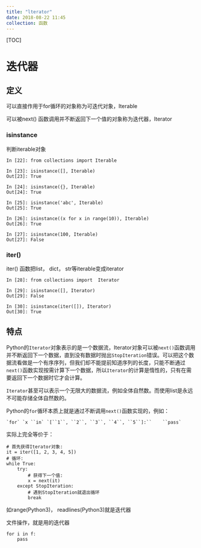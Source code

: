 ```yaml
---
title: "lterator"
date: 2018-08-22 11:45
collection: 函数
---
```


[TOC]

# 迭代器



## 定义

可以直接作用于for循环的对象称为可迭代对象，Iterable

可以被next() 函数调用并不断返回下一个值的对象称为迭代器，Iterator



### isinstance

判断iterable对象

```
In [22]: from collections import Iterable

In [23]: isinstance([], Iterable)
Out[23]: True

In [24]: isinstance({}, Iterable)
Out[24]: True

In [25]: isinstance('abc', Iterable)
Out[25]: True

In [26]: isinstance((x for x in range(10)), Iterable)
Out[26]: True

In [27]: isinstance(100, Iterable)
Out[27]: False
```



### iter()

iter() 函数把list， dict， str等iterable变成iterator

```
In [28]: from collections import  Iterator

In [29]: isinstance([], Iterator)
Out[29]: False

In [30]: isinstance(iter([]), Iterator)
Out[30]: True
```



## 特点

Python的`Iterator`对象表示的是一个数据流，Iterator对象可以被`next()`函数调用并不断返回下一个数据，直到没有数据时抛出`StopIteration`错误。可以把这个数据流看做是一个有序序列，但我们却不能提前知道序列的长度，只能不断通过`next()`函数实现按需计算下一个数据，所以`Iterator`的计算是惰性的，只有在需要返回下一个数据时它才会计算。

`Iterator`甚至可以表示一个无限大的数据流，例如全体自然数。而使用list是永远不可能存储全体自然数的。



Python的`for`循环本质上就是通过不断调用`next()`函数实现的，例如：

```
`for` `x ``in` `[``1``, ``2``, ``3``, ``4``, ``5``]:``    ``pass`
```

实际上完全等价于：

```
# 首先获得Iterator对象:
it = iter([1, 2, 3, 4, 5])
# 循环:
while True:
    try:
        # 获得下一个值:
        x = next(it)
    except StopIteration:
        # 遇到StopIteration就退出循环
        break
```



如range(Python3)， readlines(Python3)就是迭代器



文件操作，就是用的迭代器

```
for i in f:
    pass
```

